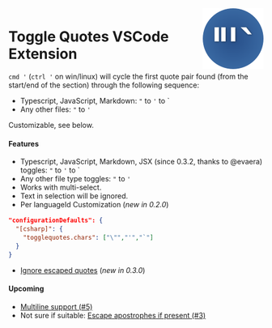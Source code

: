 <img src="./icon.png" alt="logo" width="120" align="right" />

# Toggle Quotes VSCode Extension

`cmd '` (`ctrl '` on win/linux) will cycle the first quote pair found (from the start/end of the section) through the following sequence: 

- Typescript, JavaScript, Markdown: `"` to `'` to ` 
- Any other files: `"` to `'`

Customizable, see below.

#### Features

- Typescript, JavaScript, Markdown, JSX (since 0.3.2, thanks to @evaera) toggles: `"` to `'` to ` 
- Any other file type toggles: `"` to `'`
- Works with multi-select.
- Text in selection will be ignored.
- Per languageId Customization (_new in 0.2.0_)
```json
"configurationDefaults": {          
  "[csharp]": {
    "togglequotes.chars": ["\"","'","`"]
  }
}
```
- [Ignore escaped quotes](https://github.com/BriteSnow/vscode-toggle-quotes/issues/4) (_new in 0.3.0_)


#### Upcoming

- [Multiline support (#5)](https://github.com/BriteSnow/vscode-toggle-quotes/issues/5)
- Not sure if suitable: [Escape apostrophes if present (#3)](https://github.com/BriteSnow/vscode-toggle-quotes/issues/3)
